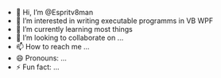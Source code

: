 - 👋 Hi, I’m @Espritv8man
- 👀 I’m interested in writing executable programms in VB WPF
- 🌱 I’m currently learning most things 
- 💞️ I’m looking to collaborate on ...
- 📫 How to reach me ...
- 😄 Pronouns: ...
- ⚡ Fun fact: ...

<!---
Espritv8man/Espritv8man is a ✨ special ✨ repository because its `README.md` (this file) appears on your GitHub profile.
You can click the Preview link to take a look at your changes.
--->
